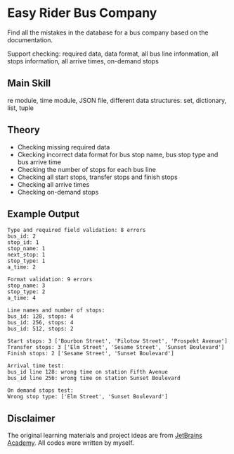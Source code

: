 # Easy Rider Bus Company
Find all the mistakes in the database for a bus company based on the documentation.

Support checking: required data, data format, all bus line infonmation, all stops information, all arrive times, on-demand stops

## Main Skill
re module, time module, JSON file, different data structures: set, dictionary, list, tuple
## Theory
- Checking missing required data
- Ckecking incorrect data format for bus stop name, bus stop type and bus arrive time
- Checking the number of stops for each bus line
- Checking all start stops, transfer stops and finish stops
- Checking all arrive times 
- Checking on-demand stops
## Example Output
```
Type and required field validation: 8 errors
bus_id: 2
stop_id: 1
stop_name: 1
next_stop: 1
stop_type: 1
a_time: 2
```
```
Format validation: 9 errors
stop_name: 3
stop_type: 2
a_time: 4
```
```
Line names and number of stops:
bus_id: 128, stops: 4
bus_id: 256, stops: 4
bus_id: 512, stops: 2
```
```
Start stops: 3 ['Bourbon Street', 'Pilotow Street', 'Prospekt Avenue']
Transfer stops: 3 ['Elm Street', 'Sesame Street', 'Sunset Boulevard']
Finish stops: 2 ['Sesame Street', 'Sunset Boulevard']
```
```
Arrival time test:
bus_id line 128: wrong time on station Fifth Avenue
bus_id line 256: wrong time on station Sunset Boulevard
```
```
On demand stops test:
Wrong stop type: ['Elm Street', 'Sunset Boulevard']
```

## Disclaimer
The original learning materials and project ideas are from [JetBrains Academy](https://www.jetbrains.com/academy/). All codes were written by myself.